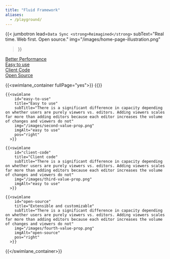 ```yaml
---
title: "Fluid Framework"
aliases:
  - /playground/
---
```


{{< jumbotron
  lead=`Data Sync <strong>Reimagined</strong>`
  subText="Real time. Web first. Open source."
  img="/images/home-page-illustration.png"
>}}

<div class="value-props">
        <div class="container">
            <div class="row">
                <div class="col-sm-3 col-xs-6"><a class="value-prop" id="home-value-prop-better-perf-link" href="#better-perf"><div class="value-prop-icon better-perf"></div>Better Performance</a></div>
                <div class="col-sm-3 col-xs-6"><a class="value-prop" id="home-value-prop-easy-to-use-link" href="#easy-to-use"><div class="value-prop-icon easy-to-use"></div>Easy to use</a></div>
                <div class="col-sm-3 col-xs-6"><a class="value-prop" id="home-value-prop-client-code-link" href="#client-code"><div class="value-prop-icon client-code"></div>Client Code</a></div>
                <div class="col-sm-3 col-xs-6"><a class="value-prop" id="home-value-prop-open-source-link" href="#open-source"><div class="value-prop-icon open-source"></div>Open Source</a></div>
            </div>
        </div>
</div>


{{<swimlane_container fullPage="yes">}}
    {{<swimlane
        id="better-perf"
        title="Better Performance"
        subTitle="There is a significant difference in capacity depending on whether users are purely viewers vs. editors. Adding viewers scales far more than adding editors because each editor increases the volume of changes and viewers do not"
        img="/images/first-value-prop.png"
        imgAlt="better performance"
      >}}
    
    {{<swimlane
        id="easy-to-use"
        title="Easy to use"
        subTitle="There is a significant difference in capacity depending on whether users are purely viewers vs. editors. Adding viewers scales far more than adding editors because each editor increases the volume of changes and viewers do not"
        img="/images/second-value-prop.png"
        imgAlt="easy to use"
        pos="right"
      >}}
      
    {{<swimlane
        id="client-code"
        title="Client code"
        subTitle="There is a significant difference in capacity depending on whether users are purely viewers vs. editors. Adding viewers scales far more than adding editors because each editor increases the volume of changes and viewers do not"
        img="/images/third-value-prop.png"
        imgAlt="easy to use"
      >}}
    
    {{<swimlane
        id="open-source"
        title="Extensible and customizable"
        subTitle="There is a significant difference in capacity depending on whether users are purely viewers vs. editors. Adding viewers scales far more than adding editors because each editor increases the volume of changes and viewers do not"
        img="/images/fourth-value-prop.png"
        imgAlt="open-source"
        pos="right"
      >}}    
{{</swimlane_container>}}

<!-- {{< cta_container  >}}
  {{< cta
    linkClasses="get-started"
    linkURL="/docs/start/quick-start/"
    iconClasses="get-started"
    linkText="Get Started"
  >}}

  {{< cta
    linkClasses="learn-more"
    linkURL="/docs/"
    iconClasses="learn-more"
    linkText="Learn More"
  >}}

  {{< cta
    linkClasses="play"
    linkURL="/docs/start/examples/"
    iconClasses="play"
    linkText="Examples"
  >}}
{{< /cta_container  >}} -->

